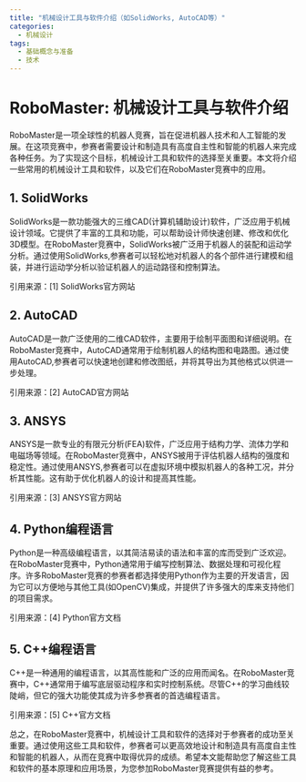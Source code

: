 ```yaml
---  
title: "机械设计工具与软件介绍（如SolidWorks, AutoCAD等）"  
categories:  
  - 机械设计  
tags: 
  - 基础概念与准备 
  - 技术  
---  
```


# RoboMaster: 机械设计工具与软件介绍

RoboMaster是一项全球性的机器人竞赛，旨在促进机器人技术和人工智能的发展。在这项竞赛中，参赛者需要设计和制造具有高度自主性和智能的机器人来完成各种任务。为了实现这个目标，机械设计工具和软件的选择至关重要。本文将介绍一些常用的机械设计工具和软件，以及它们在RoboMaster竞赛中的应用。

## 1. SolidWorks
SolidWorks是一款功能强大的三维CAD(计算机辅助设计)软件，广泛应用于机械设计领域。它提供了丰富的工具和功能，可以帮助设计师快速创建、修改和优化3D模型。在RoboMaster竞赛中，SolidWorks被广泛用于机器人的装配和运动学分析。通过使用SolidWorks,参赛者可以轻松地对机器人的各个部件进行建模和组装，并进行运动学分析以验证机器人的运动路径和控制算法。

引用来源：[1] SolidWorks官方网站

## 2. AutoCAD
AutoCAD是一款广泛使用的二维CAD软件，主要用于绘制平面图和详细说明。在RoboMaster竞赛中，AutoCAD通常用于绘制机器人的结构图和电路图。通过使用AutoCAD,参赛者可以快速地创建和修改图纸，并将其导出为其他格式以供进一步处理。

引用来源：[2] AutoCAD官方网站

## 3. ANSYS
ANSYS是一款专业的有限元分析(FEA)软件，广泛应用于结构力学、流体力学和电磁场等领域。在RoboMaster竞赛中，ANSYS被用于评估机器人结构的强度和稳定性。通过使用ANSYS,参赛者可以在虚拟环境中模拟机器人的各种工况，并分析其性能。这有助于优化机器人的设计和提高其性能。

引用来源：[3] ANSYS官方网站

## 4. Python编程语言
Python是一种高级编程语言，以其简洁易读的语法和丰富的库而受到广泛欢迎。在RoboMaster竞赛中，Python通常用于编写控制算法、数据处理和可视化程序。许多RoboMaster竞赛的参赛者都选择使用Python作为主要的开发语言，因为它可以方便地与其他工具(如OpenCV)集成，并提供了许多强大的库来支持他们的项目需求。

引用来源：[4] Python官方文档

## 5. C++编程语言
C++是一种通用的编程语言，以其高性能和广泛的应用而闻名。在RoboMaster竞赛中，C++通常用于编写底层驱动程序和实时控制系统。尽管C++的学习曲线较陡峭，但它的强大功能使其成为许多参赛者的首选编程语言。

引用来源：[5] C++官方文档

总之，在RoboMaster竞赛中，机械设计工具和软件的选择对于参赛者的成功至关重要。通过使用这些工具和软件，参赛者可以更高效地设计和制造具有高度自主性和智能的机器人，从而在竞赛中取得优异的成绩。希望本文能帮助您了解这些工具和软件的基本原理和应用场景，为您参加RoboMaster竞赛提供有益的参考。 
